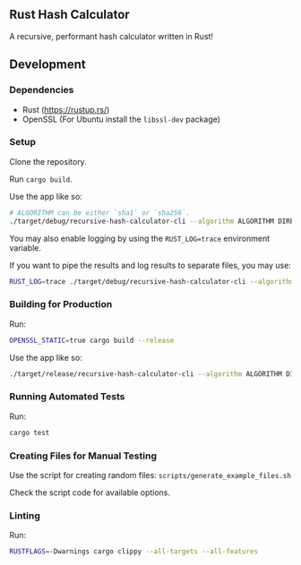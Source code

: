 ## Rust Hash Calculator

A recursive, performant hash calculator written in Rust!

## Development

### Dependencies

- Rust (https://rustup.rs/)
- OpenSSL (For Ubuntu install the `libssl-dev` package)

### Setup

Clone the repository.

Run `cargo build`.

Use the app like so:

```sh
# ALGORITHM can be either `sha1` or `sha256`.
./target/debug/recursive-hash-calculator-cli --algorithm ALGORITHM DIRECTORY
```

You may also enable logging by using the `RUST_LOG=trace` environment variable.

If you want to pipe the results and log results to separate files, you may use:

```sh
RUST_LOG=trace ./target/debug/recursive-hash-calculator-cli --algorithm ALGORITHM DIRECTORY | tee result.txt 2>/dev/stdout | tee log.txt
```

### Building for Production

Run:

```sh
OPENSSL_STATIC=true cargo build --release
```

Use the app like so:

```sh
./target/release/recursive-hash-calculator-cli --algorithm ALGORITHM DIRECTORY
```

### Running Automated Tests

Run:

```sh
cargo test
```

### Creating Files for Manual Testing

Use the script for creating random files: `scripts/generate_example_files.sh`

Check the script code for available options.

### Linting

Run:

```sh
RUSTFLAGS=-Dwarnings cargo clippy --all-targets --all-features
```
